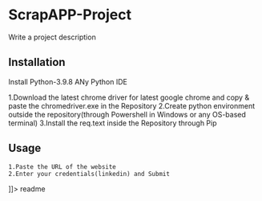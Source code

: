 # ScrapAPP-Project
<snippet>
  <content><![CDATA[
# ${1:ScrapAPP-Project}

 Write a project description

## Installation

Install Python-3.9.8
ANy Python IDE

1.Download the latest chrome driver for latest google chrome and copy & paste the chromedriver.exe in the Repository 
2.Create python environment outside the repository(through Powershell in Windows or any OS-based terminal)
3.Install the req.text inside the Repository through Pip


## Usage

    1.Paste the URL of the website
    2.Enter your credentials(linkedin) and Submit


]]></content>
  <tabTrigger>readme</tabTrigger>
</snippet>